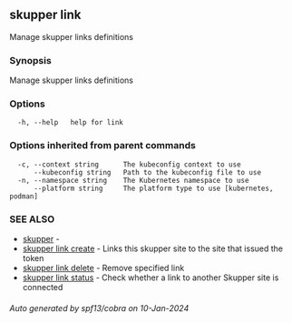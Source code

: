 ## skupper link

Manage skupper links definitions

### Synopsis

Manage skupper links definitions

### Options

```
  -h, --help   help for link
```

### Options inherited from parent commands

```
  -c, --context string      The kubeconfig context to use
      --kubeconfig string   Path to the kubeconfig file to use
  -n, --namespace string    The Kubernetes namespace to use
      --platform string     The platform type to use [kubernetes, podman]
```

### SEE ALSO

* [skupper](skupper.md)	 - 
* [skupper link create](skupper_link_create.md)	 - Links this skupper site to the site that issued the token
* [skupper link delete](skupper_link_delete.md)	 - Remove specified link
* [skupper link status](skupper_link_status.md)	 - Check whether a link to another Skupper site is connected

###### Auto generated by spf13/cobra on 10-Jan-2024
